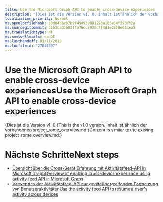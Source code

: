```yaml
---
title: Use the Microsoft Graph API to enable cross-device experiences
description: '{Dies ist die Version v1. 0. Inhalt ist ähnlich der vorhandenen project_rome_overview.md.}'
localization_priority: Normal
ms.openlocfilehash: 20d04d6cb7b9f494939881293a105e54f293f92a
ms.sourcegitcommit: d2b3ca32602ffa76cc7925d7f4d1e2258e611ea5
ms.translationtype: MT
ms.contentlocale: de-DE
ms.lasthandoff: 01/11/2019
ms.locfileid: "27841307"
---
```

# <a name="use-the-microsoft-graph-api-to-enable-cross-device-experiences"></a><span data-ttu-id="a493d-104">Use the Microsoft Graph API to enable cross-device experiences</span><span class="sxs-lookup"><span data-stu-id="a493d-104">Use the Microsoft Graph API to enable cross-device experiences</span></span>

<span data-ttu-id="a493d-105">{Dies ist die Version v1. 0.</span><span class="sxs-lookup"><span data-stu-id="a493d-105">{This is the v1.0 version.</span></span> <span data-ttu-id="a493d-106">Inhalt ist ähnlich der vorhandenen project_rome_overview.md.}</span><span class="sxs-lookup"><span data-stu-id="a493d-106">Content is similar to the existing project_rome_overview.md.}</span></span>

# <a name="next-steps"></a><span data-ttu-id="a493d-107">Nächste Schritte</span><span class="sxs-lookup"><span data-stu-id="a493d-107">Next steps</span></span>

- [<span data-ttu-id="a493d-108">Übersicht über die Cross-Gerät Erfahrung mit Aktivitätsfeed-API in Microsoft Graph</span><span class="sxs-lookup"><span data-stu-id="a493d-108">Overview of enabling cross-device experience using activity feed API in Microsoft Graph</span></span>](/graph/activity-feed-concept-overview)
- [<span data-ttu-id="a493d-109">Verwenden der Aktivitätsfeed-API zur geräteübergreifenden Fortsetzung von Benutzeraktivitäten</span><span class="sxs-lookup"><span data-stu-id="a493d-109">Use the activity feed API to resume a user's activity across devices</span></span>](activity-feed-api-overview.md)

